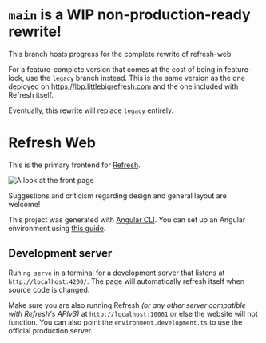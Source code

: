 # `main` is a WIP non-production-ready rewrite!

This branch hosts progress for the complete rewrite of refresh-web.

For a feature-complete version that comes at the cost of being in feature-lock, use the `legacy` branch instead.
This is the same version as the one deployed on https://lbp.littlebigrefresh.com and the one included with Refresh itself.

Eventually, this rewrite will replace `legacy` entirely.

# Refresh Web

This is the primary frontend for [Refresh](https://github.com/LittleBigRefresh/Refresh).

![A look at the front page](https://github.com/LittleBigRefresh/refresh-web/assets/40577357/440a45f1-08c5-4a61-b8dd-0a312e059d72)

Suggestions and criticism regarding design and general layout are welcome!

This project was generated with [Angular CLI](https://github.com/angular/angular-cli).
You can set up an Angular environment using [this guide](https://angular.io/guide/setup-local).

## Development server

Run `ng serve` in a terminal for a development server that listens at `http://localhost:4200/`.
The page will automatically refresh itself when source code is changed.

Make sure you are also running Refresh *(or any other server compatible with Refresh's APIv3)* at `http://localhost:10061` or else the website will not function.
You can also point the `environment.development.ts` to use the official production server.
